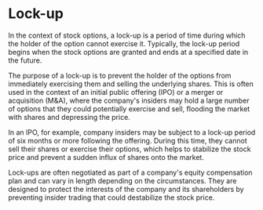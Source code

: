 # Lock-up

In the context of stock options, a lock-up is a period of time during which the holder of the option cannot exercise it. Typically, the lock-up period begins when the stock options are granted and ends at a specified date in the future.

The purpose of a lock-up is to prevent the holder of the options from immediately exercising them and selling the underlying shares. This is often used in the context of an initial public offering (IPO) or a merger or acquisition (M&A), where the company's insiders may hold a large number of options that they could potentially exercise and sell, flooding the market with shares and depressing the price.

In an IPO, for example, company insiders may be subject to a lock-up period of six months or more following the offering. During this time, they cannot sell their shares or exercise their options, which helps to stabilize the stock price and prevent a sudden influx of shares onto the market.

Lock-ups are often negotiated as part of a company's equity compensation plan and can vary in length depending on the circumstances. They are designed to protect the interests of the company and its shareholders by preventing insider trading that could destabilize the stock price.
